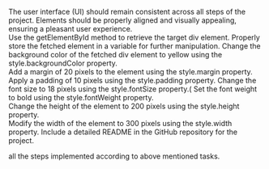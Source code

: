 The user interface (UI) should remain consistent across all steps of the project.
Elements should be properly aligned and visually appealing, ensuring a pleasant user experience.  
Use the getElementById method to retrieve the target div element.
Properly store the fetched element in a variable for further manipulation. 
Change the background color of the fetched div element to yellow using the style.backgroundColor property.  
Add a margin of 20 pixels to the element using the style.margin property. 
Apply a padding of 10 pixels using the style.padding property.
Change the font size to 18 pixels using the style.fontSize property.( 
Set the font weight to bold using the style.fontWeight property.  
Change the height of the element to 200 pixels using the style.height property.  
Modify the width of the element to 300 pixels using the style.width property. 
Include a detailed README in the GitHub repository for the project.
 
all the steps implemented according to above mentioned tasks.

